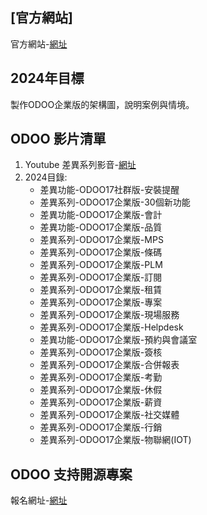 ## [官方網站]
官方網站-[網址](https://consultant.xienci.com/)
## 2024年目標
製作ODOO企業版的架構圖，說明案例與情境。

## ODOO 影片清單
1. Youtube 差異系列影音-[網址](https://www.youtube.com/channel/UCFn6F8NOS8MTDP4ZSb_ppUA)
2. 2024目錄:
   + 差異功能-ODOO17社群版-安裝提醒
   + 差異系列-ODOO17企業版-30個新功能
   + 差異功能-ODOO17企業版-會計
   + 差異功能-ODOO17企業版-品質
   + 差異系列-ODOO17企業版-MPS
   + 差異系列-ODOO17企業版-條碼
   + 差異系列-ODOO17企業版-PLM
   + 差異系列-ODOO17企業版-訂閱
   + 差異系列-ODOO17企業版-租賃
   + 差異系列-ODOO17企業版-專案
   + 差異系列-ODOO17企業版-現場服務
   + 差異系列-ODOO17企業版-Helpdesk
   + 差異功能-ODOO17企業版-預約與會議室
   + 差異系列-ODOO17企業版-簽核
   + 差異系列-ODOO17企業版-合併報表
   + 差異系列-ODOO17企業版-考勤
   + 差異系列-ODOO17企業版-休假
   + 差異系列-ODOO17企業版-薪資
   + 差異系列-ODOO17企業版-社交媒體
   + 差異系列-ODOO17企業版-行銷
   + 差異系列-ODOO17企業版-物聯網(IOT)

## ODOO 支持開源專案
報名網址-[網址](https://consultant.xienci.com/event/2003odoo-1/register)

